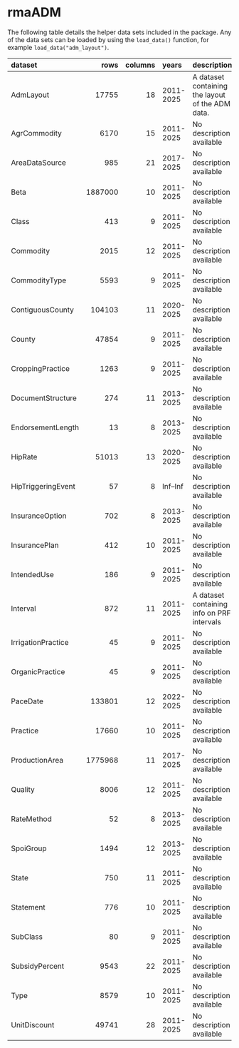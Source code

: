 rmaADM
================

<!-- README.md is generated from README.Rmd. Please edit that file -->

The following table details the helper data sets included in the
package. Any of the data sets can be loaded by using the `load_data()`
function, for example `load_data("adm_layout")`.

| dataset | rows | columns | years | description |
|:---|---:|---:|:---|:---|
| AdmLayout | 17755 | 18 | 2011-2025 | A dataset containing the layout of the ADM data. |
| AgrCommodity | 6170 | 15 | 2011-2025 | No description available |
| AreaDataSource | 985 | 21 | 2017-2025 | No description available |
| Beta | 1887000 | 10 | 2011-2025 | No description available |
| Class | 413 | 9 | 2011-2025 | No description available |
| Commodity | 2015 | 12 | 2011-2025 | No description available |
| CommodityType | 5593 | 9 | 2011-2025 | No description available |
| ContiguousCounty | 104103 | 11 | 2020-2025 | No description available |
| County | 47854 | 9 | 2011-2025 | No description available |
| CroppingPractice | 1263 | 9 | 2011-2025 | No description available |
| DocumentStructure | 274 | 11 | 2013-2025 | No description available |
| EndorsementLength | 13 | 8 | 2013-2025 | No description available |
| HipRate | 51013 | 13 | 2020-2025 | No description available |
| HipTriggeringEvent | 57 | 8 | Inf–Inf | No description available |
| InsuranceOption | 702 | 8 | 2013-2025 | No description available |
| InsurancePlan | 412 | 10 | 2011-2025 | No description available |
| IntendedUse | 186 | 9 | 2011-2025 | No description available |
| Interval | 872 | 11 | 2011-2025 | A dataset containing info on PRF intervals |
| IrrigationPractice | 45 | 9 | 2011-2025 | No description available |
| OrganicPractice | 45 | 9 | 2011-2025 | No description available |
| PaceDate | 133801 | 12 | 2022-2025 | No description available |
| Practice | 17660 | 10 | 2011-2025 | No description available |
| ProductionArea | 1775968 | 11 | 2017-2025 | No description available |
| Quality | 8006 | 12 | 2011-2025 | No description available |
| RateMethod | 52 | 8 | 2013-2025 | No description available |
| SpoiGroup | 1494 | 12 | 2013-2025 | No description available |
| State | 750 | 11 | 2011-2025 | No description available |
| Statement | 776 | 10 | 2011-2025 | No description available |
| SubClass | 80 | 9 | 2011-2025 | No description available |
| SubsidyPercent | 9543 | 22 | 2011-2025 | No description available |
| Type | 8579 | 10 | 2011-2025 | No description available |
| UnitDiscount | 49741 | 28 | 2011-2025 | No description available |
